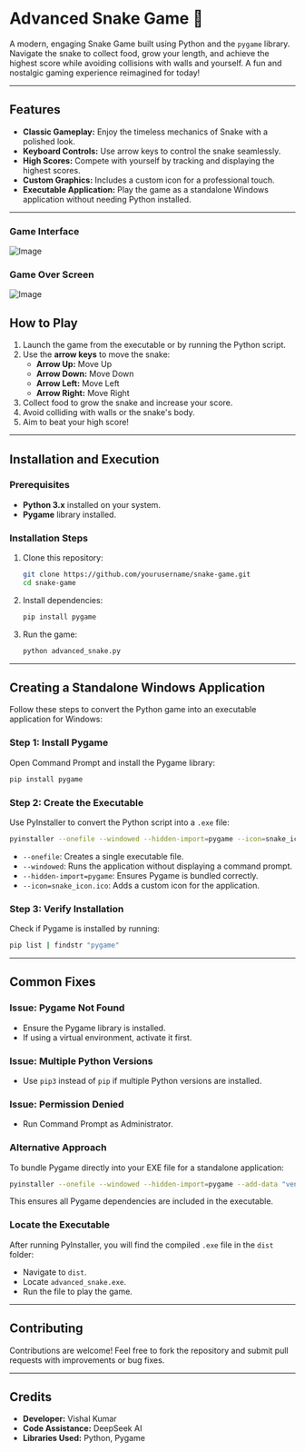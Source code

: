 # Advanced Snake Game 🐍

A modern, engaging Snake Game built using Python and the `pygame` library. Navigate the snake to collect food, grow your length, and achieve the highest score while avoiding collisions with walls and yourself. A fun and nostalgic gaming experience reimagined for today!

---

## Features
- **Classic Gameplay:** Enjoy the timeless mechanics of Snake with a polished look.
- **Keyboard Controls:** Use arrow keys to control the snake seamlessly.
- **High Scores:** Compete with yourself by tracking and displaying the highest scores.
- **Custom Graphics:** Includes a custom icon for a professional touch.
- **Executable Application:** Play the game as a standalone Windows application without needing Python installed.

---
### Game Interface
![Image](https://github.com/user-attachments/assets/8953785b-3018-4641-aac6-6d85e816a901)

### Game Over Screen
![Image](https://github.com/user-attachments/assets/b780bcd2-7eab-4c7b-99cf-a89d6a3178b5)

## How to Play
1. Launch the game from the executable or by running the Python script.
2. Use the **arrow keys** to move the snake:
   - **Arrow Up:** Move Up
   - **Arrow Down:** Move Down
   - **Arrow Left:** Move Left
   - **Arrow Right:** Move Right
3. Collect food to grow the snake and increase your score.
4. Avoid colliding with walls or the snake's body.
5. Aim to beat your high score!

---

## Installation and Execution
### Prerequisites
- **Python 3.x** installed on your system.
- **Pygame** library installed.

### Installation Steps
1. Clone this repository:
   ```bash
   git clone https://github.com/yourusername/snake-game.git
   cd snake-game
   ```
2. Install dependencies:
   ```bash
   pip install pygame
   ```
3. Run the game:
   ```bash
   python advanced_snake.py
   ```

---

## Creating a Standalone Windows Application

Follow these steps to convert the Python game into an executable application for Windows:

### Step 1: Install Pygame
Open Command Prompt and install the Pygame library:
```bash
pip install pygame
```

### Step 2: Create the Executable
Use PyInstaller to convert the Python script into a `.exe` file:
```bash
pyinstaller --onefile --windowed --hidden-import=pygame --icon=snake_icon.ico advanced_snake.py
```
- `--onefile`: Creates a single executable file.
- `--windowed`: Runs the application without displaying a command prompt.
- `--hidden-import=pygame`: Ensures Pygame is bundled correctly.
- `--icon=snake_icon.ico`: Adds a custom icon for the application.

### Step 3: Verify Installation
Check if Pygame is installed by running:
```bash
pip list | findstr "pygame"
```

---

## Common Fixes
### Issue: Pygame Not Found
- Ensure the Pygame library is installed.
- If using a virtual environment, activate it first.

### Issue: Multiple Python Versions
- Use `pip3` instead of `pip` if multiple Python versions are installed.

### Issue: Permission Denied
- Run Command Prompt as Administrator.

### Alternative Approach
To bundle Pygame directly into your EXE file for a standalone application:
```bash
pyinstaller --onefile --windowed --hidden-import=pygame --add-data "venv/Lib/site-packages/pygame;pygame" --icon=snake_icon.ico advanced_snake.py
```
This ensures all Pygame dependencies are included in the executable.

### Locate the Executable
After running PyInstaller, you will find the compiled `.exe` file in the `dist` folder:
- Navigate to `dist`.
- Locate `advanced_snake.exe`.
- Run the file to play the game.

---

## Contributing
Contributions are welcome! Feel free to fork the repository and submit pull requests with improvements or bug fixes.


---

## Credits
- **Developer:** Vishal Kumar
- **Code Assistance:** DeepSeek AI
- **Libraries Used:** Python, Pygame
